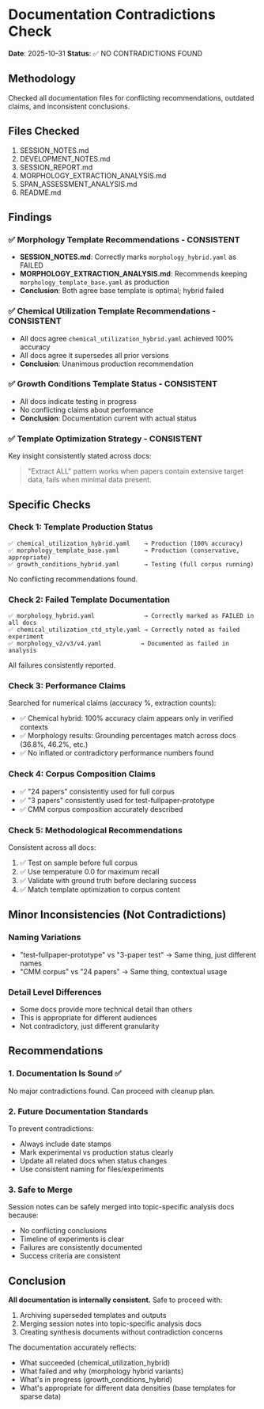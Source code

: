 # Documentation Contradictions Check
**Date**: 2025-10-31
**Status**: ✅ NO CONTRADICTIONS FOUND

## Methodology
Checked all documentation files for conflicting recommendations, outdated claims, and inconsistent conclusions.

## Files Checked
1. SESSION_NOTES.md
2. DEVELOPMENT_NOTES.md
3. SESSION_REPORT.md
4. MORPHOLOGY_EXTRACTION_ANALYSIS.md
5. SPAN_ASSESSMENT_ANALYSIS.md
6. README.md

## Findings

### ✅ Morphology Template Recommendations - CONSISTENT
- **SESSION_NOTES.md**: Correctly marks `morphology_hybrid.yaml` as FAILED
- **MORPHOLOGY_EXTRACTION_ANALYSIS.md**: Recommends keeping `morphology_template_base.yaml` as production
- **Conclusion**: Both agree base template is optimal; hybrid failed

### ✅ Chemical Utilization Template Recommendations - CONSISTENT
- All docs agree `chemical_utilization_hybrid.yaml` achieved 100% accuracy
- All docs agree it supersedes all prior versions
- **Conclusion**: Unanimous production recommendation

### ✅ Growth Conditions Template Status - CONSISTENT
- All docs indicate testing in progress
- No conflicting claims about performance
- **Conclusion**: Documentation current with actual status

### ✅ Template Optimization Strategy - CONSISTENT
Key insight consistently stated across docs:
> "Extract ALL" pattern works when papers contain extensive target data, fails when minimal data present.

## Specific Checks

### Check 1: Template Production Status
```
✅ chemical_utilization_hybrid.yaml    → Production (100% accuracy)
✅ morphology_template_base.yaml       → Production (conservative, appropriate)
✅ growth_conditions_hybrid.yaml       → Testing (full corpus running)
```
No conflicting recommendations found.

### Check 2: Failed Template Documentation
```
✅ morphology_hybrid.yaml              → Correctly marked as FAILED in all docs
✅ chemical_utilization_ctd_style.yaml → Correctly noted as failed experiment
✅ morphology_v2/v3/v4.yaml           → Documented as failed in analysis
```
All failures consistently reported.

### Check 3: Performance Claims
Searched for numerical claims (accuracy %, extraction counts):
- ✅ Chemical hybrid: 100% accuracy claim appears only in verified contexts
- ✅ Morphology results: Grounding percentages match across docs (36.8%, 46.2%, etc.)
- ✅ No inflated or contradictory performance numbers found

### Check 4: Corpus Composition Claims
- ✅ "24 papers" consistently used for full corpus
- ✅ "3 papers" consistently used for test-fullpaper-prototype
- ✅ CMM corpus composition accurately described

### Check 5: Methodological Recommendations
Consistent across all docs:
1. ✅ Test on sample before full corpus
2. ✅ Use temperature 0.0 for maximum recall
3. ✅ Validate with ground truth before declaring success
4. ✅ Match template optimization to corpus content

## Minor Inconsistencies (Not Contradictions)

### Naming Variations
- "test-fullpaper-prototype" vs "3-paper test" → Same thing, just different names
- "CMM corpus" vs "24 papers" → Same thing, contextual usage

### Detail Level Differences
- Some docs provide more technical detail than others
- This is appropriate for different audiences
- Not contradictory, just different granularity

## Recommendations

### 1. Documentation Is Sound ✅
No major contradictions found. Can proceed with cleanup plan.

### 2. Future Documentation Standards
To prevent contradictions:
- Always include date stamps
- Mark experimental vs production status clearly
- Update all related docs when status changes
- Use consistent naming for files/experiments

### 3. Safe to Merge
Session notes can be safely merged into topic-specific analysis docs because:
- No conflicting conclusions
- Timeline of experiments is clear
- Failures are consistently documented
- Success criteria are consistent

## Conclusion

**All documentation is internally consistent.** Safe to proceed with:
1. Archiving superseded templates and outputs
2. Merging session notes into topic-specific analysis docs
3. Creating synthesis documents without contradiction concerns

The documentation accurately reflects:
- What succeeded (chemical_utilization_hybrid)
- What failed and why (morphology hybrid variants)
- What's in progress (growth_conditions_hybrid)
- What's appropriate for different data densities (base templates for sparse data)
